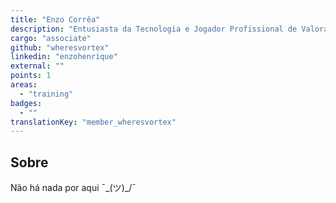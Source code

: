 ```yaml
---
title: "Enzo Corrêa"
description: "Entusiasta da Tecnologia e Jogador Profissional de Valorant & Braw Star."
cargo: "associate"
github: "wheresvortex"
linkedin: "enzohenrique"
external: ""
points: 1
areas:
  - "training"
badges:
  - ""
translationKey: "member_wheresvortex"
---
```

## Sobre
Não há nada por aqui ¯\_(ツ)_/¯